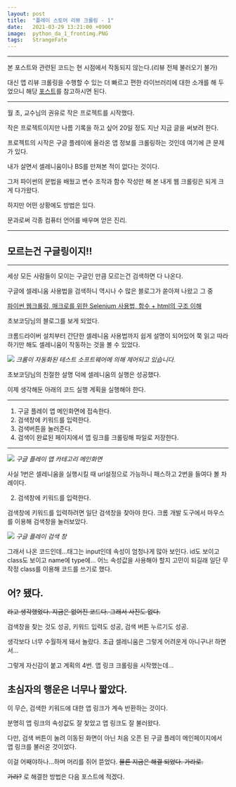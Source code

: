 ```yaml
---
layout: post
title:  "플레이 스토어 리뷰 크롤링 - 1"
date:   2021-03-29 13:21:00 +0900
image:  python_da_1_frontimg.PNG
tags:   StrangeFate
---
```


***

본 포스트와 관련된 코드는 현 시점에서 작동되지 않는다.(리뷰 전체 불러오기 불가)

대신 앱 리뷰 크롤링을 수행할 수 있는 더 빠르고 편한 라이브러리에 대한 소개를 해 두었으니 해당 [포스트](https://strangefate.github.io/2022/01/06/AppReview-googleplayscraper/)를 참고하시면 된다.

***

월 초, 교수님의 권유로 작은 프로젝트를 시작했다.

작은 프로젝트이지만 나름 기록을 하고 싶어 20일 정도 지난 지금 글을 써보려 한다.

프로젝트의 시작은 구글 플레이에 올라온 앱 정보를 크롤링하는 것인데 여기에 큰 문제가 있다.

내가 살면서 셀레니움이나 BS를 만져본 적이 없다는 것이다.

그저 파이썬의 문법을 배웠고 변수 조작과 함수 작성만 해 본 내게 웹 크롤링은 되게 크게 다가왔다.

하지만 어떤 상황에도 방법은 있다. 

문과로써 각종 컴퓨터 언어를 배우며 얻은 진리.

***

## 모르는건 구글링이지!!

***

세상 모든 사람들이 모이는 구글인 만큼 모르는건 검색하면 다 나온다.

구글에 셀레니움 사용법을 검색하니 역시나 수 많은 블로그가 쏟아져 나왔고 그 중

[파이썬 웹크롤링, 매크로를 위한 Selenium 사용법, 함수 + html의 구조 이해](https://blog.naver.com/jsk6824/221768421554 "블로그 가기")

초보코딩님의 블로그를 보게 되었다.

크롬드라이버 설치부터 간단한 셀레니움 사용법까지 쉽게 설명이 되어있어 쭉 읽고 따라하기만 해도 셀레니움이 작동하는 것을 볼 수 있었다.

![]({{site.baseurl}}/images/python_da_1_img1.PNG)
*크롬이 자동화된 테스트 소프트웨어에 의해 제어되고 있습니다.*

초보코딩님의 친절한 설명 덕에 셀레니움의 실행은 성공했다.

이제 생각해둔 아래의 코드 실행 계획을 실행해야 한다.

***

1. 구글 플레이 앱 메인화면에 접속한다.
2. 검색창에 키워드를 입력한다.
3. 검색버튼을 눌러준다.
4. 검색이 완료된 페이지에서 앱 링크를 크롤링해 파일로 저장한다.

***

![]({{site.baseurl}}/images/python_da_1_img2.PNG)
*구글 플레이 앱 카테고리 메인화면*

사실 1번은 셀레니움을 실행시킬 때 url설정으로 가능하니 패스하고 2번을 들여다 볼 차례이다.

2. 검색창에 키워드를 입력한다.

검색창에 키워드를 입력하려면 일단 검색창을 찾아야 한다. 크롬 개발 도구에서 마우스를 이용해 검색창을 눌러보았다.

![]({{site.baseurl}}/images/python_da_1_img3.PNG)
*구글 플레이 검색 창*

그래서 나온 코드인데...태그는 input인데 속성이 엄청나게 많아 보인다. id도 보이고 class도 보이고 name에 type에...
어느 속성값을 사용해야 할지 고민이 되길래 일단 무작정 class를 이용해 코드를 쓰기로 했다.

## 어? 됐다.
~~라고 생각했었다. 지금은 없어진 코드다. 그래서 사진도 없다.~~

검색창을 찾는 것도 성공, 키워드 입력도 성공, 검색 버튼 누르기도 성공.

생각보다 너무 수월하게 돼서 놀랐다. 
초급 셀레니움은 그렇게 어려운게 아니구나! 하면서...

그렇게 자신감이 붙고 계획의 4번. 앱 링크 크롤링을 시작했는데...

## 초심자의 행운은 너무나 짧았다.

이 무슨, 검색한 키워드에 대한 앱 링크가 계속 반환하는 것이다.

분명히 앱 링크의 속성값도 잘 찾았고 앱 링크도 잘 불러왔다.

다만, 검색 버튼이 눌려 이동된 화면이 아닌 처음 오픈 된 구글 플레이 메인페이지에서 앱 링크를 불러온 것이었다.

이걸 어째야하나...하며 머리를 쥐어 뜯었다.
~~물론 지금은 해결 되었다. 가라로.~~

~~가라?~~ 로 해결한 방법은 다음 포스트에 적겠다.

